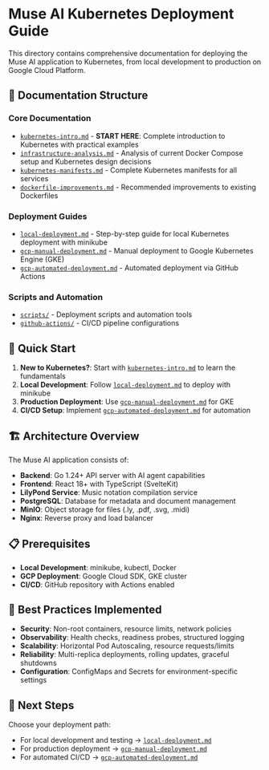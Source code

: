 # Muse AI Kubernetes Deployment Guide

This directory contains comprehensive documentation for deploying the Muse AI application to Kubernetes, from local development to production on Google Cloud Platform.

## 📁 Documentation Structure

### Core Documentation
- [`kubernetes-intro.md`](./kubernetes-intro.md) - **START HERE**: Complete introduction to Kubernetes with practical examples
- [`infrastructure-analysis.md`](./infrastructure-analysis.md) - Analysis of current Docker Compose setup and Kubernetes design decisions
- [`kubernetes-manifests.md`](./kubernetes-manifests.md) - Complete Kubernetes manifests for all services
- [`dockerfile-improvements.md`](./dockerfile-improvements.md) - Recommended improvements to existing Dockerfiles

### Deployment Guides
- [`local-deployment.md`](./local-deployment.md) - Step-by-step guide for local Kubernetes deployment with minikube
- [`gcp-manual-deployment.md`](./gcp-manual-deployment.md) - Manual deployment to Google Kubernetes Engine (GKE)
- [`gcp-automated-deployment.md`](./gcp-automated-deployment.md) - Automated deployment via GitHub Actions

### Scripts and Automation
- [`scripts/`](./scripts/) - Deployment scripts and automation tools
- [`github-actions/`](./github-actions/) - CI/CD pipeline configurations

## 🚀 Quick Start

1. **New to Kubernetes?**: Start with [`kubernetes-intro.md`](./kubernetes-intro.md) to learn the fundamentals
2. **Local Development**: Follow [`local-deployment.md`](./local-deployment.md) to deploy with minikube
3. **Production Deployment**: Use [`gcp-manual-deployment.md`](./gcp-manual-deployment.md) for GKE
4. **CI/CD Setup**: Implement [`gcp-automated-deployment.md`](./gcp-automated-deployment.md) for automation

## 🏗️ Architecture Overview

The Muse AI application consists of:
- **Backend**: Go 1.24+ API server with AI agent capabilities
- **Frontend**: React 18+ with TypeScript (SvelteKit)
- **LilyPond Service**: Music notation compilation service
- **PostgreSQL**: Database for metadata and document management
- **MinIO**: Object storage for files (.ly, .pdf, .svg, .midi)
- **Nginx**: Reverse proxy and load balancer

## 📋 Prerequisites

- **Local Development**: minikube, kubectl, Docker
- **GCP Deployment**: Google Cloud SDK, GKE cluster
- **CI/CD**: GitHub repository with Actions enabled

## 🔧 Best Practices Implemented

- **Security**: Non-root containers, resource limits, network policies
- **Observability**: Health checks, readiness probes, structured logging
- **Scalability**: Horizontal Pod Autoscaling, resource requests/limits
- **Reliability**: Multi-replica deployments, rolling updates, graceful shutdowns
- **Configuration**: ConfigMaps and Secrets for environment-specific settings

## 🎯 Next Steps

Choose your deployment path:
- For local development and testing → [`local-deployment.md`](./local-deployment.md)
- For production deployment → [`gcp-manual-deployment.md`](./gcp-manual-deployment.md)
- For automated CI/CD → [`gcp-automated-deployment.md`](./gcp-automated-deployment.md)

